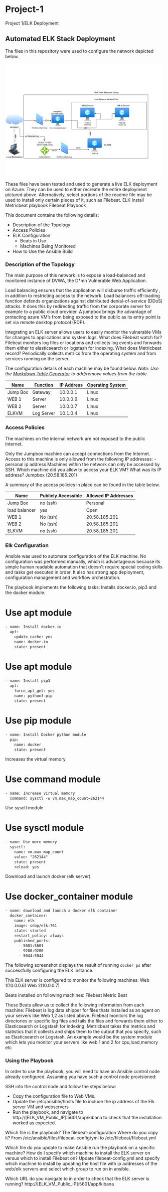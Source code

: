 # Project-1
Project 1/ELK Deployment
## Automated ELK Stack Deployment

The files in this repository were used to configure the network depicted below.

![alt text](https://github.com/boycolde/Project-1/blob/main/Diagrams/cloud%20homework.drawio.png "cloud diagram")

These files have been tested and used to generate a live ELK deployment on Azure. They can be used to either recreate the entire deployment pictured above. Alternatively, select portions of the readme file may be used to install only certain pieces of it, such as Filebeat.
ELK Install
Metricbeat playbook
Filebeat Playbook

This document contains the following details:
- Description of the Topology
- Access Policies
- ELK Configuration
  - Beats in Use
  - Machines Being Monitored
- How to Use the Ansible Build


### Description of the Topology

The main purpose of this network is to expose a load-balanced and monitored instance of DVWA, the D*mn Vulnerable Web Application.

Load balancing ensures that the application will disburse traffic efficiently , in addition to restricting access to the network.
Load balancers off-loading function defends organizations against distributed denial-of-service (DDoS) attacks. It does this by redirecting traffic from the corporate server for example to a public cloud provider. A jumpbox brings the advantage of protecting azure VM’s from being exposed to the public as its entry point is set via remote desktop protocol (RDP).

Integrating an ELK server allows users to easily monitor the vulnerable VMs for changes to applications and system logs.
What does Filebeat watch for? Filebeat monitors log files or locations and collects log events and forwards them either to elasticsearch or logstash for indexing.
What does Metricbeat record? Periodically collects metrics from the operating system and from services running on the server.

The configuration details of each machine may be found below.
_Note: Use the [Markdown Table Generator](http://www.tablesgenerator.com/markdown_tables) to add/remove values from the table_.

| Name     | Function | IP Address | Operating System |
|----------|----------|------------|------------------|
| Jump Box | Gateway  | 10.0.0.1   | Linux            |
| WEB 1    | Server   | 10.0.0.6   | Linux            |
| WEB 2    | Server   | 10.0.0.7   | Linux            |
| ELKVM    |Log Server| 10.1.0.4   | Linux            |

### Access Policies

The machines on the internal network are not exposed to the public Internet. 

Only the Jumpbox machine can accept connections from the Internet. Access to this machine is only allowed from the following IP addresses:
-personal ip address
Machines within the network can only be accessed by SSH.
Which machine did you allow to access your ELK VM? What was its IP address? Jumpbox (20.58.185.201) 

A summary of the access policies in place can be found in the table below.

| Name     | Publicly Accessible | Allowed IP Addresses |
|----------|---------------------|----------------------|
| Jump Box | no (ssh)            | Personal             |  
|load balancer| yes              | Open                 |
| WEB 1    | No (ssh)            | 20.58.185.201        |
| WEB 2    | No (ssh)            | 20.58.185.201        |
| ELKVM    | no (ssh)            | 20.58.185.201        |

### Elk Configuration

Ansible was used to automate configuration of the ELK machine. No configuration was performed manually, which is advantageous because its simple human readable automation that doesn't require special coding skills and tasks get executed in order. It also has strong app deployment, configuration management and workflow orchestration.

The playbook implements the following tasks:
Installs docker.io, pip3 and the docker module. 
 # Use apt module
    - name: Install docker.io
      apt:
        update_cache: yes
        name: docker.io
        state: present

  # Use apt module
    - name: Install pip3
      apt:
        force_apt_get: yes
        name: python3-pip
        state: present

  # Use pip module
    - name: Install Docker python module
      pip:
        name: docker
        state: present
Increases the virtual memory
# Use command module
    - name: Increase virtual memory
      command: sysctl -w vm.max_map_count=262144
Use sysctl module
# Use sysctl module
    - name: Use more memory
      sysctl:
        name: vm.max_map_count
        value: "262144"
        state: present
        reload: yes
Download and launch docker (elk server)
# Use docker_container module
    - name: download and launch a docker elk container
      docker_container:
        name: elk
        image: sebp/elk:761
        state: started
        restart_policy: always
        published_ports:
          - 5601:5601
          - 9200:9200
          - 5044:5044

   

The following screenshot displays the result of running `docker ps` after successfully configuring the ELK instance.
 
[logo]: https://github.com/boycolde/Project-1/blob/main/Images/docker_ps_output.png "docker output"

This ELK server is configured to monitor the following machines:
Web 1(10.0.0.6)
Web 2(10.0.0.7)

Beats installed on following machines:
Filebeat
Metric Beat

These Beats allow us to collect the following information from each machine:
Filebeat is log data shipper for files thats installed as an agent on your servers like Web 1,2 as listed above. Filebeat monitors the log directories or specific log files and tails the files and forwards them either to Elasticsearch or Logstash for indexing.
Metricbeat takes the metrics and statistics that it collects and ships them to the output that you specify, such as Elasticsearch or Logstash. An example would be the system module which lets you monitor your servers like web 1 and 2 for cpu,load,memory etc

### Using the Playbook
In order to use the playbook, you will need to have an Ansible control node already configured. Assuming you have such a control node provisioned: 

SSH into the control node and follow the steps below:
- Copy the configuration file to Web VMs.
- Update the /etc/ansible/hosts file to include the ip address of the Elk server VM and webservers
- Run the playbook, and navigate to http://[ELK_VM_Public_IP]:5601/app/kibana to check that the installation worked as expected.

Which file is the playbook? The filebeat-configuration
Where do you copy it? From /etc/ansible/files/filebeat-config/yml to /etc/filebeat/filebeat.yml

Which file do you update to make Ansible run the playbook on a specific machine? How do I specify which machine to install the ELK server on versus which to install Filebeat on? Update filebeat-config.yml and specify which machine to install by updating the host file with ip addresses of the web/elk servers and select which group to run on in ansible.

Which URL do you navigate to in order to check that the ELK server is running? http://[ELK_VM_Public_IP]:5601/app/kibana
